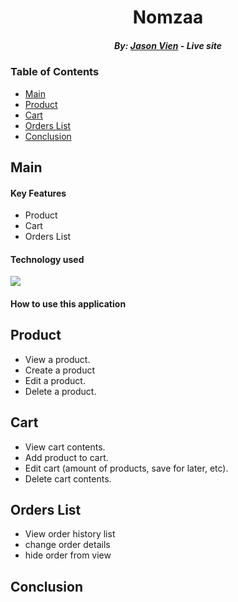 <h1 align="center"> Nomzaa </h1>

<h5 align="center">  By:  <a href="https://github.com/JDVien">Jason Vien</a> - <i>Live site</i></h5>

### Table of Contents
- [Main](#main)
- [Product](#product)
- [Cart](#cart)
- [Orders List](#orders)
- [Conclusion](#conclusion)

## Main

#### Key Features
- Product
- Cart
- Orders List

#### Technology used

<img src="react-app/public/static/images/vapor_logo.png"></img>

#### How to use this application

## Product
  - View a product.
  - Create a product
  - Edit a product.
  - Delete a product.

## Cart
  - View cart contents.
  - Add product to cart.
  - Edit cart (amount of products, save for later, etc).
  - Delete cart contents.

## Orders List
  - View order history list
  - change order details
  - hide order from view

## Conclusion
